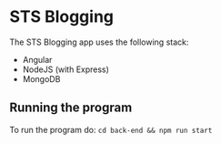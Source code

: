 # STS Blogging

The STS Blogging app uses the following stack:
* Angular 
* NodeJS (with Express)
* MongoDB

## Running the program
To run the program do: `cd back-end && npm run start`
